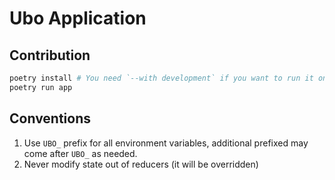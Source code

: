 # Ubo Application

## Contribution

```sh
poetry install # You need `--with development` if you want to run it on a non-raspberry machine
poetry run app
```

## Conventions

1. Use `UBO_` prefix for all environment variables, additional prefixed may come after `UBO_` as needed.
1. Never modify state out of reducers (it will be overridden)

